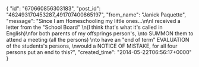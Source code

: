  {
   "id": "670660856303183",
   "post_id": "462493170453287_491707400865197",
   "from_name": "Janick Paquette",
   "message": "Since I am Homeschooling my little ones...\n\nI received a letter from the \"School Board\" \n(I think that's what it's called in English)\nfor both parents of my offsprings person's, \nto SUMMON them to attend a meeting (all the persons) \nto have an \"end of term\" EVALUATION of the students's persons, \nwould a NOTICE OF MISTAKE, for all four persons put an end to this?",
   "created_time": "2014-05-22T06:56:17+0000"
 }
